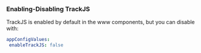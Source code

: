 ### Enabling-Disabling TrackJS

TrackJS is enabled by default in the www components, but you can disable with:

   ```yaml
   appConfigValues:
    enableTrackJS: false
   ```